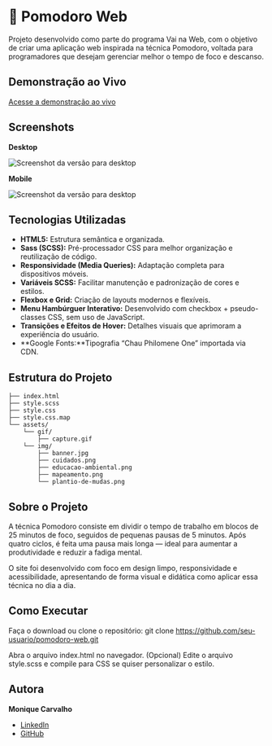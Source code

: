 # 🍅 Pomodoro Web

Projeto desenvolvido como parte do programa Vai na Web, com o objetivo de criar uma aplicação web inspirada na técnica Pomodoro, voltada para programadores que desejam gerenciar melhor o tempo de foco e descanso.

## Demonstração ao Vivo

[Acesse a demonstração ao vivo](https://moniquecarvalho.github.io/pomodoro-web/)


## Screenshots

**Desktop**

![Screenshot da versão para desktop](./assets/gif/capture.gif)

**Mobile**

![Screenshot da versão para desktop](./assets/gif/capture.gif)


## Tecnologias Utilizadas

*   **HTML5:** Estrutura semântica e organizada.
*   **Sass (SCSS):** Pré-processador CSS para melhor organização e reutilização de código.
*   **Responsividade (Media Queries):** Adaptação completa para dispositivos móveis.
*   **Variáveis SCSS:** Facilitar manutenção e padronização de cores e estilos.
*   **Flexbox e Grid:** Criação de layouts modernos e flexíveis.
*   **Menu Hambúrguer Interativo:** Desenvolvido com checkbox + pseudo-classes CSS, sem uso de JavaScript.
*   **Transições e Efeitos de Hover:** Detalhes visuais que aprimoram a experiência do usuário.
*   **Google Fonts:**Tipografia “Chau Philomene One” importada via CDN.

## Estrutura do Projeto

```
├── index.html
├── style.scss
├── style.css
├── style.css.map
└── assets/
    └── gif/
        ├── capture.gif
    └── img/
        ├── banner.jpg
        ├── cuidados.png
        ├── educacao-ambiental.png
        ├── mapeamento.png
        └── plantio-de-mudas.png

```

  ## Sobre o Projeto

A técnica Pomodoro consiste em dividir o tempo de trabalho em blocos de 25 minutos de foco, seguidos de pequenas pausas de 5 minutos.
Após quatro ciclos, é feita uma pausa mais longa — ideal para aumentar a produtividade e reduzir a fadiga mental.

O site foi desenvolvido com foco em design limpo, responsividade e acessibilidade, apresentando de forma visual e didática como aplicar essa técnica no dia a dia.

## Como Executar

Faça o download ou clone o repositório:
git clone https://github.com/seu-usuario/pomodoro-web.git


Abra o arquivo index.html no navegador.
(Opcional) Edite o arquivo style.scss e compile para CSS se quiser personalizar o estilo.

## Autora

**Monique Carvalho**

- [LinkedIn](https://www.linkedin.com/in/moniquecarvalhodev/)
- [GitHub](https://github.com/Moniquecarvalho)
